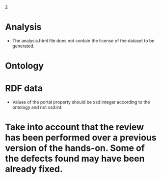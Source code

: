 2
# Analysis
- The analysis.html file does not contain the license of the dataset to be generated.
# Ontology
# RDF data
- Values of the portal property should be xsd:integer according to the ontology and not xsd:int.
# Take into account that the review has been performed over a previous version of the hands-on. Some of the defects found may have been already fixed.
